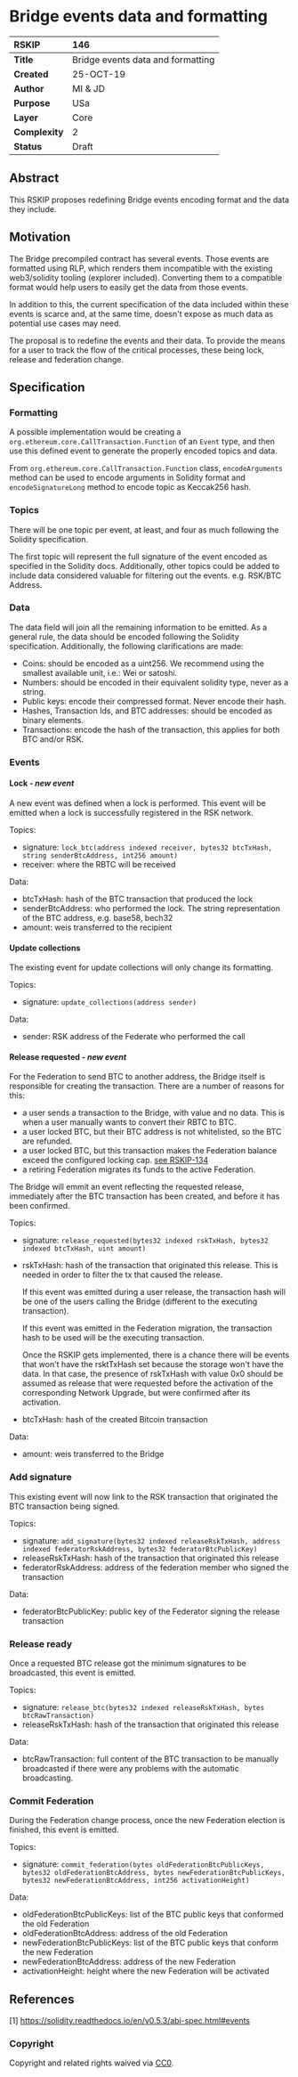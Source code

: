 # Bridge events data and formatting

|RSKIP          |146           |
| :------------ |:-------------|
|**Title**      |Bridge events data and formatting |
|**Created**    |25-OCT-19 |
|**Author**     |MI & JD |
|**Purpose**    |USa |
|**Layer**      |Core |
|**Complexity** |2 |
|**Status**     |Draft |

## Abstract

This RSKIP proposes redefining Bridge events encoding format and the data they include.

## Motivation

The Bridge precompiled contract has several events. Those events are formatted using RLP, which renders them incompatible with the existing web3/solidity tooling (explorer included).
Converting them to a compatible format would help users to easily get the data from those events.

In addition to this, the current specification of the data included within these events is scarce and, at the same time, doesn't expose as much data as potential use cases may need.

The proposal is to redefine the events and their data. To provide the means for a user to track the flow of the critical processes, these being lock, release and federation change.

## Specification

### Formatting

A possible implementation would be creating a `org.ethereum.core.CallTransaction.Function` of an `Event` type, and then use this defined event to generate the properly encoded topics and data.

From `org.ethereum.core.CallTransaction.Function` class, `encodeArguments` method can be used to encode arguments in Solidity format and `encodeSignatureLong` method to encode topic as Keccak256 hash.

### Topics

There will be one topic per event, at least, and four as much following the Solidity specification.

The first topic will represent the full signature of the event encoded as specified in the Solidity docs.
Additionally, other topics could be added to include data considered valuable for filtering out the events. e.g. RSK/BTC Address.

### Data

The data field will join all the remaining information to be emitted. As a general rule, the data should be encoded following the Solidity specification. Additionally, the following clarifications are made:
- Coins: should be encoded as a uint256. We recommend using the smallest available unit, i.e.: Wei or satoshi.
- Numbers: should be encoded in their equivalent solidity type, never as a string.
- Public keys: encode their compressed format. Never encode their hash.
- Hashes, Transaction Ids, and BTC addresses: should be encoded as binary elements. 
- Transactions: encode the hash of the transaction, this applies for both BTC and/or RSK.

### Events

#### Lock - _new event_

A new event was defined when a lock is performed. This event will be emitted when a lock is successfully registered in the RSK network.

Topics: 
- signature: `lock_btc(address indexed receiver, bytes32 btcTxHash, string senderBtcAddress, int256 amount)`
- receiver: where the RBTC will be received

Data:
- btcTxHash: hash of the BTC transaction that produced the lock
- senderBtcAddress: who performed the lock. The string representation of the BTC address, e.g. base58, bech32
- amount: weis transferred to the recipient

#### Update collections

The existing event for update collections will only change its formatting.

Topics:
- signature: `update_collections(address sender)`

Data:
- sender: RSK address of the Federate who performed the call

#### Release requested - _new event_

For the Federation to send BTC to another address, the Bridge itself is responsible for creating the transaction.
There are a number of reasons for this:
- a user sends a transaction to the Bridge, with value and no data. This is when a user manually wants to convert their RBTC to BTC.
- a user locked BTC, but their BTC address is not whitelisted, so the BTC are refunded.
- a user locked BTC, but this transaction makes the Federation balance exceed the configured locking cap. [see RSKIP-134](RSKIP134.md)
- a retiring Federation migrates its funds to the active Federation.

The Bridge will emmit an event reflecting the requested release, immediately after the BTC transaction has been created, and before it has been confirmed.

Topics:
- signature: `release_requested(bytes32 indexed rskTxHash, bytes32 indexed btcTxHash, uint amount)`
- rskTxHash: hash of the transaction that originated this release. This is needed in order to filter the tx that caused the release.

    If this event was emitted during a user release, the transaction hash will be one of the users calling the Bridge (different to the executing transaction).
  
    If this event was emitted in the Federation migration, the transaction hash to be used will be the executing transaction.

    Once the RSKIP gets implemented, there is a chance there will be events that won't have the rsktTxHash set because the storage won't have the data. In that case, the presence of rskTxHash with value 0x0 should be assumed as release that were requested before the activation of the corresponding Network Upgrade, but were confirmed after its activation.
- btcTxHash: hash of the created Bitcoin transaction

Data:
- amount: weis transferred to the Bridge

### Add signature

This existing event will now link to the RSK transaction that originated the BTC transaction being signed.

Topics:
- signature: `add_signature(bytes32 indexed releaseRskTxHash, address indexed federatorRskAddress, bytes32 federatorBtcPublicKey)`
- releaseRskTxHash: hash of the transaction that originated this release
- federatorRskAddress: address of the federation member who signed the transaction

Data:
- federatorBtcPublicKey: public key of the Federator signing the release transaction

### Release ready

Once a requested BTC release got the minimum signatures to be broadcasted, this event is emitted.

Topics:
- signature: `release_btc(bytes32 indexed releaseRskTxHash, bytes btcRawTransaction)`
- releaseRskTxHash: hash of the transaction that originated this release

Data:
- btcRawTransaction: full content of the BTC transaction to be manually broadcasted if there were any problems with the automatic broadcasting.

### Commit Federation

During the Federation change process, once the new Federation election is finished, this event is emitted.

Topics:
- signature: `commit_federation(bytes oldFederationBtcPublicKeys, bytes32 oldFederationBtcAddress, bytes newFederationBtcPublicKeys, bytes32 newFederationBtcAddress, int256 activationHeight)`

Data:
- oldFederationBtcPublicKeys: list of the BTC public keys that conformed the old Federation
- oldFederationBtcAddress: address of the old Federation
- newFederationBtcPublicKeys: list of the BTC public keys that conform the new Federation
- newFederationBtcAddress: address of the new Federation
- activationHeight: height where the new Federation will be activated

## References

[1] https://solidity.readthedocs.io/en/v0.5.3/abi-spec.html#events

### Copyright

Copyright and related rights waived via [CC0](https://creativecommons.org/publicdomain/zero/1.0/).
